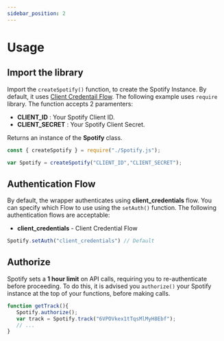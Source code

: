 ```yaml
---
sidebar_position: 2
---
```

# Usage

## Import the library

Import the `createSpotify()` function, to create the Spotify Instance. By default, it uses [Client Credentail Flow](https://developer.spotify.com/documentation/general/guides/authorization/client-credentials/). The following example uses `require` library. The function accepts 2 paramenters:
- **CLIENT_ID** : Your Spotify Client ID.
- **CLIENT_SECRET** : Your Spotify Client Secret.

Returns an instance of the **Spotify** class.

```javascript
const { createSpotify } = require("./Spotify.js");

var Spotify = createSpotify("CLIENT_ID","CLIENT_SECRET");
```

## Authentication Flow

By default, the wrapper authenticates using **client_credentials** flow. You can specify which Flow to use using the `setAuth()` function. The following authentication flows are acceptable:

- **client_credentials** - Client Credential Flow

```javascript
Spotify.setAuth("client_credentials") // Default
```

## Authorize

Spotify sets a **1 hour limit** on API calls, requiring you to re-authenticate before proceeding. To do this, it is advised you `authorize()` your Spotify instance at the top of your functions, before making calls. 

```javascript
function getTrack(){
   Spotify.authorize(); 
   var track = Spotify.track("6VPOVkex1tTqsMlMyH8Ebf");
   // ...
}
```
